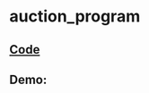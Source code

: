 # auction_program

## [Code](https://github.com/dylanbuchi/100-days-of-code/blob/main/src/day_9/auction_program.py)

## Demo:

<!-- ![](https://user-images.githubusercontent.com/52018183/104049880-77c87d80-51c4-11eb-9d34-43ded937e8ac.gif) -->
